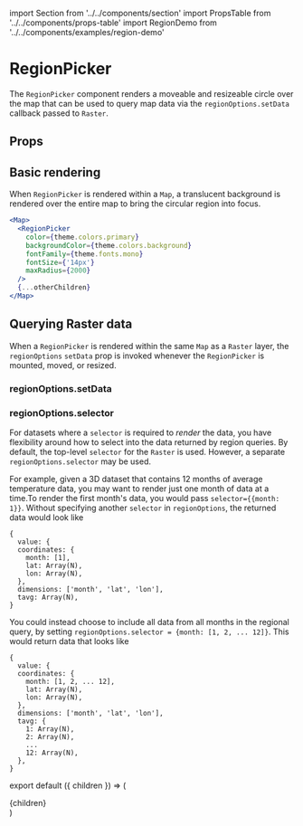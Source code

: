 import Section from '../../components/section'
import PropsTable from '../../components/props-table'
import RegionDemo from '../../components/examples/region-demo'

# RegionPicker

The `RegionPicker` component renders a moveable and resizeable circle over the map that can be used to query map data via the `regionOptions.setData` callback passed to `Raster`.

## Props

<PropsTable name='RegionPicker' />

## Basic rendering

When `RegionPicker` is rendered within a `Map`, a translucent background is rendered over the entire map to bring the circular region into focus.

```jsx
<Map>
  <RegionPicker
    color={theme.colors.primary}
    backgroundColor={theme.colors.background}
    fontFamily={theme.fonts.mono}
    fontSize={'14px'}
    maxRadius={2000}
  />
  {...otherChildren}
</Map>
```

<RegionDemo />

## Querying Raster data

When a `RegionPicker` is rendered within the same `Map` as a `Raster` layer, the `regionOptions` `setData` prop is invoked whenever the `RegionPicker` is mounted, moved, or resized.

### regionOptions.setData

<RegionDemo showData showToggle />

### regionOptions.selector

For datasets where a `selector` is required to _render_ the data, you have flexibility around how to select into the data returned by region queries. By default, the top-level `selector` for the `Raster` is used. However, a separate `regionOptions.selector` may be used.

For example, given a 3D dataset that contains 12 months of average temperature data, you may want to render just one month of data at a time.To render the first month's data, you would pass `selector={{month: 1}}`. Without specifying another `selector` in `regionOptions`, the returned data would look like

```
{
  value: {
  coordinates: {
    month: [1],
    lat: Array(N),
    lon: Array(N),
  },
  dimensions: ['month', 'lat', 'lon'],
  tavg: Array(N),
}
```

You could instead choose to include all data from all months in the regional query, by setting `regionOptions.selector = {month: [1, 2, ... 12]}`. This would return data that looks like

```
{
  value: {
  coordinates: {
    month: [1, 2, ... 12],
    lat: Array(N),
    lon: Array(N),
  },
  dimensions: ['month', 'lat', 'lon'],
  tavg: {
    1: Array(N),
    2: Array(N),
    ...
    12: Array(N),
  },
}
```

export default ({ children }) => (
  <Section name='regionpicker'>{children}</Section>
)
